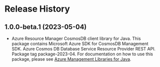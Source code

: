 # Release History

## 1.0.0-beta.1 (2023-05-04)

- Azure Resource Manager CosmosDB client library for Java. This package contains Microsoft Azure SDK for CosmosDB Management SDK. Azure Cosmos DB Database Service Resource Provider REST API. Package tag package-2023-04. For documentation on how to use this package, please see [Azure Management Libraries for Java](https://aka.ms/azsdk/java/mgmt).
